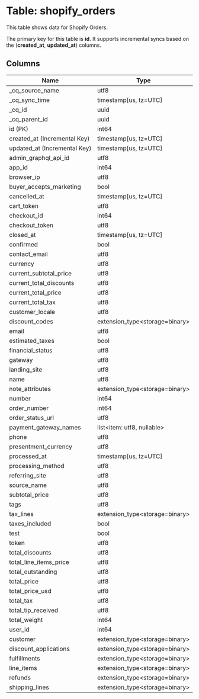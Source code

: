 # Table: shopify_orders

This table shows data for Shopify Orders.

The primary key for this table is **id**.
It supports incremental syncs based on the (**created_at**, **updated_at**) columns.

## Columns

| Name          | Type          |
| ------------- | ------------- |
|_cq_source_name|utf8|
|_cq_sync_time|timestamp[us, tz=UTC]|
|_cq_id|uuid|
|_cq_parent_id|uuid|
|id (PK)|int64|
|created_at (Incremental Key)|timestamp[us, tz=UTC]|
|updated_at (Incremental Key)|timestamp[us, tz=UTC]|
|admin_graphql_api_id|utf8|
|app_id|int64|
|browser_ip|utf8|
|buyer_accepts_marketing|bool|
|cancelled_at|timestamp[us, tz=UTC]|
|cart_token|utf8|
|checkout_id|int64|
|checkout_token|utf8|
|closed_at|timestamp[us, tz=UTC]|
|confirmed|bool|
|contact_email|utf8|
|currency|utf8|
|current_subtotal_price|utf8|
|current_total_discounts|utf8|
|current_total_price|utf8|
|current_total_tax|utf8|
|customer_locale|utf8|
|discount_codes|extension_type<storage=binary>|
|email|utf8|
|estimated_taxes|bool|
|financial_status|utf8|
|gateway|utf8|
|landing_site|utf8|
|name|utf8|
|note_attributes|extension_type<storage=binary>|
|number|int64|
|order_number|int64|
|order_status_url|utf8|
|payment_gateway_names|list<item: utf8, nullable>|
|phone|utf8|
|presentment_currency|utf8|
|processed_at|timestamp[us, tz=UTC]|
|processing_method|utf8|
|referring_site|utf8|
|source_name|utf8|
|subtotal_price|utf8|
|tags|utf8|
|tax_lines|extension_type<storage=binary>|
|taxes_included|bool|
|test|bool|
|token|utf8|
|total_discounts|utf8|
|total_line_items_price|utf8|
|total_outstanding|utf8|
|total_price|utf8|
|total_price_usd|utf8|
|total_tax|utf8|
|total_tip_received|utf8|
|total_weight|int64|
|user_id|int64|
|customer|extension_type<storage=binary>|
|discount_applications|extension_type<storage=binary>|
|fulfillments|extension_type<storage=binary>|
|line_items|extension_type<storage=binary>|
|refunds|extension_type<storage=binary>|
|shipping_lines|extension_type<storage=binary>|